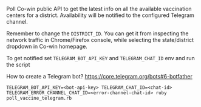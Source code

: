 Poll Co-win public API to get the latest info on all the available vaccination centers for a district. Availability will be notified to the configured Telegram channel.

Remember to change the `DISTRICT_ID`. You can get it from inspecting the network traffic in Chrome/Firefox console, while selecting the state/district dropdown in Co-win homepage. 

To get notified set `TELEGRAM_BOT_API_KEY` and `TELEGRAM_CHAT_ID` env and run the script

How to create a Telegram bot? https://core.telegram.org/bots#6-botfather

```
TELEGRAM_BOT_API_KEY=<bot-api-key> TELEGRAM_CHAT_ID=<chat-id> TELEGRAM_ERROR_CHANNEL_CHAT_ID=<error-channel-chat-id> ruby poll_vaccine_telegram.rb
```
